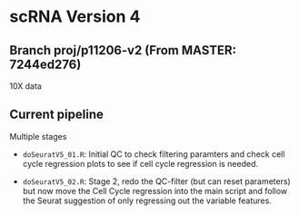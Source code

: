# scRNA Version 4

## Branch proj/p11206-v2 (From MASTER: 7244ed276)

10X data

## Current pipeline

Multiple stages

- `doSeuratV5_01.R`: Initial QC to check filtering paramters and check cell cycle regression plots to see if cell cycle regression is needed.

- `doSeuratV5_02.R`: Stage 2, redo the QC-filter (but can reset parameters) but now move the Cell Cycle regression into the main script and follow the Seurat suggestion of only regressing out the variable features.



